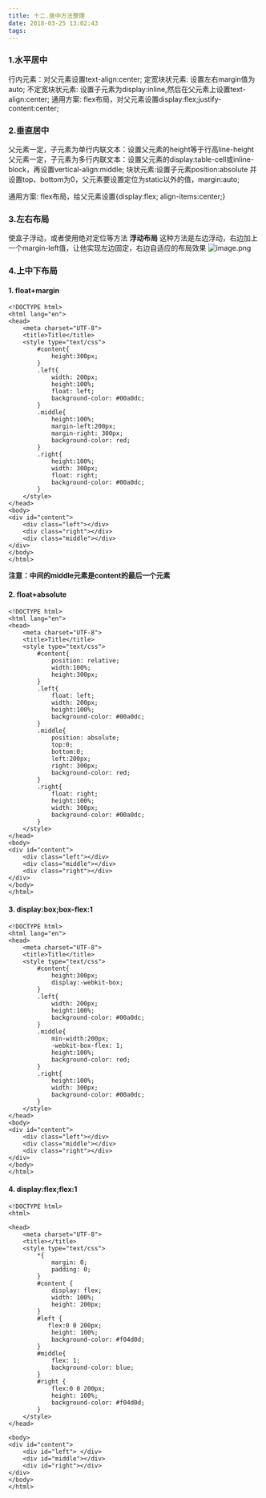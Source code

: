 ```yaml
---
title: 十二.居中方法整理
date: 2018-03-25 13:02:43
tags:
---
```

### 1.水平居中
行内元素：对父元素设置text-align:center;
定宽块状元素: 设置左右margin值为auto;
不定宽块状元素:  设置子元素为display:inline,然后在父元素上设置text-align:center;
通用方案: flex布局，对父元素设置display:flex;justify-content:center;

### 2.垂直居中
父元素一定，子元素为单行内联文本：设置父元素的height等于行高line-height
父元素一定，子元素为多行内联文本：设置父元素的display:table-cell或inline-block，再设置vertical-align:middle;
块状元素:设置子元素position:absolute 并设置top、bottom为0，父元素要设置定位为static以外的值，margin:auto;

通用方案: flex布局，给父元素设置{display:flex; align-items:center;}

### 3.左右布局
使盒子浮动，或者使用绝对定位等方法
**浮动布局**
这种方法是左边浮动，右边加上一个margin-left值，让他实现左边固定，右边自适应的布局效果
![image.png](https://upload-images.jianshu.io/upload_images/11007474-9fc03e183c848da7.png?imageMogr2/auto-orient/strip%7CimageView2/2/w/1240)

### 4.上中下布局
#### 1. float+margin

```
<!DOCTYPE html>
<html lang="en">
<head>
    <meta charset="UTF-8">
    <title>Title</title>
    <style type="text/css">
        #content{
            height:300px;
        }
        .left{
            width: 200px;
            height:100%;
            float: left;
            background-color: #00a0dc;
        }
        .middle{
            height:100%;
            margin-left:200px;
            margin-right: 300px;
            background-color: red;
        }
        .right{
            height:100%;
            width: 300px;
            float: right;
            background-color: #00a0dc;
        }
    </style>
</head>
<body>
<div id="content">
    <div class="left"></div>
    <div class="right"></div>
    <div class="middle"></div>
</div>
</body>
</html>
```
**注意：中间的middle元素是content的最后一个元素**

#### 2. float+absolute

```
<!DOCTYPE html>
<html lang="en">
<head>
    <meta charset="UTF-8">
    <title>Title</title>
    <style type="text/css">
        #content{
            position: relative;
            width:100%;
            height:300px;
        }
        .left{
            float: left;
            width: 200px;
            height:100%;
            background-color: #00a0dc;
        }
        .middle{
            position: absolute;
            top:0;
            bottom:0;
            left:200px;
            right: 300px;
            background-color: red;
        }
        .right{
            float: right;
            height:100%;
            width: 300px;
            background-color: #00a0dc;
        }
    </style>
</head>
<body>
<div id="content">
    <div class="left"></div>
    <div class="middle"></div>
    <div class="right"></div>
</div>
</body>
</html>
```

#### 3. display:box;box-flex:1
```
<!DOCTYPE html>
<html lang="en">
<head>
    <meta charset="UTF-8">
    <title>Title</title>
    <style type="text/css">
        #content{
            height:300px;
            display:-webkit-box;
        }
        .left{
            width: 200px;
            height:100%;
            background-color: #00a0dc;
        }
        .middle{
            min-width:200px;
            -webkit-box-flex: 1;
            height:100%;
            background-color: red;
        }
        .right{
            height:100%;
            width: 300px;
            background-color: #00a0dc;
        }
    </style>
</head>
<body>
<div id="content">
    <div class="left"></div>
    <div class="middle"></div>
    <div class="right"></div>
</div>
</body>
</html>
```

#### 4. display:flex;flex:1

```
<!DOCTYPE html>
<html>

<head>
    <meta charset="UTF-8">
    <title></title>
    <style type="text/css">
        *{
            margin: 0;
            padding: 0;
        }
        #content {
            display: flex;
            width: 100%;
            height: 200px;
        }
        #left {
           flex:0 0 200px;
            height: 100%;
            background-color: #f04d0d;
        }
        #middle{
            flex: 1;
            background-color: blue;
        }
        #right {
            flex:0 0 200px;
            height: 100%;
            background-color: #f04d0d;
        }
    </style>
</head>

<body>
<div id="content">
    <div id="left"> </div>
    <div id="middle"></div>
    <div id="right"></div>
</div>
</body>
</html>
```







